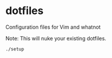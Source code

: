 # dotfiles

Configuration files for Vim and whatnot

Note: This will nuke your existing dotfiles.

```
./setup
```

